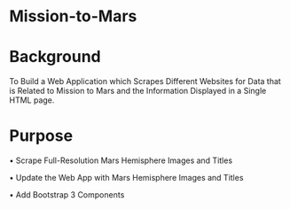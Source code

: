 # Mission-to-Mars
# Background
To Build a Web Application which Scrapes Different Websites for Data that is Related to Mission to Mars and the Information Displayed in a Single HTML page.

# Purpose
•	Scrape Full-Resolution Mars Hemisphere Images and Titles


•	Update the Web App with Mars Hemisphere Images and Titles


•	Add Bootstrap 3 Components
